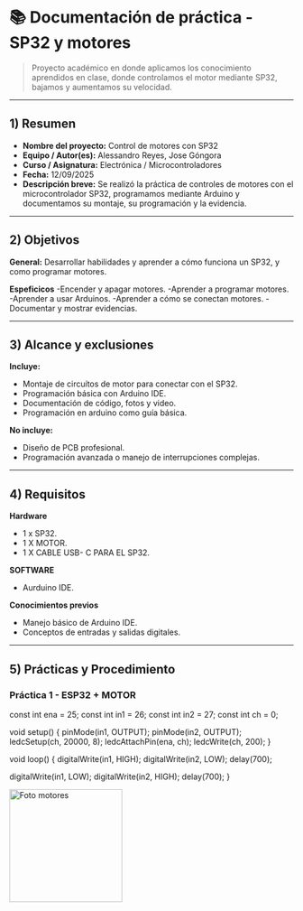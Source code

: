 # 📚 Documentación de práctica - SP32 y motores

>  Proyecto académico en donde aplicamos los conocimiento aprendidos en clase, donde controlamos el motor mediante SP32, bajamos y aumentamos su velocidad.

---


## 1) Resumen 
- **Nombre del proyecto:** Control de motores con SP32
- **Equipo / Autor(es):** Alessandro Reyes, Jose Góngora  
- **Curso / Asignatura:** Electrónica / Microcontroladores  
- **Fecha:** 12/09/2025  
- **Descripción breve:** Se realizó la práctica de controles de motores con el microcontrolador SP32, programamos mediante Arduino y documentamos su montaje, su programación y la evidencia.

---


## 2) Objetivos

**General:** Desarrollar habilidades y aprender a cómo funciona un SP32, y como programar motores.


 **Espeficicos** 
 -Encender y apagar motores.
 -Aprender a programar motores.
 -Aprender a usar Arduinos.
 -Aprender a cómo se conectan motores.
 -Documentar y mostrar evidencias.

---


## 3) Alcance y exclusiones

**Incluye:**  
- Montaje de circuítos de motor para conectar con el SP32.
- Programación básica con Arduino IDE.  
- Documentación de código, fotos y video.  
- Programación en arduino como guía básica.  

**No incluye:**  
- Diseño de PCB profesional.  
- Programación avanzada o manejo de interrupciones complejas.  

---

## 4) Requisitos

**Hardware**
- 1 x SP32.
- 1 X MOTOR.
- 1 X CABLE USB- C PARA EL SP32.

**SOFTWARE**
- Aurduino IDE.

**Conocimientos previos**
- Manejo básico de Arduino IDE.  
- Conceptos de entradas y salidas digitales.

---

## 5) Prácticas y Procedimiento 

### **Práctica 1 - ESP32 + MOTOR** 

const int ena = 25;
const int in1 = 26;
const int in2 = 27;
const int ch  = 0;

void setup() {
  pinMode(in1, OUTPUT);
  pinMode(in2, OUTPUT);
  ledcSetup(ch, 20000, 8);
  ledcAttachPin(ena, ch);
  ledcWrite(ch, 200);
}

void loop() {
  digitalWrite(in1, HIGH);
  digitalWrite(in2, LOW);
  delay(700);

  digitalWrite(in1, LOW);
  digitalWrite(in2, HIGH);
  delay(700);
}


<img src="recursos/imgs/whatsApp Image 2025-10-19 at 19.22.57.jpeg" alt="Foto motores" width="200">